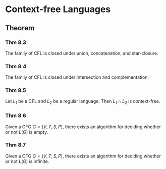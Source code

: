 # Context-free Languages

## Theorem

### Thm 8.3

The family of CFL is closed under union, concatenation, and star-closure.

### Thm 8.4

The family of CFL is closed under intersection and complementation.

### Thm 8.5

Let $L_1$ be a CFL and $L_2$ be a regular language. Then $L_1 \cap L_2$ is context-free.

### Thm 8.6

Given a CFG $G = (V, T, S, P)$, there exists an algorithm for deciding whether or not $L(G)$ is empty.

### Thm 8.7

Given a CFG $G = (V, T, S, P)$, there exists an algorithm for deciding whether or not $L(G)$ is infinite.

